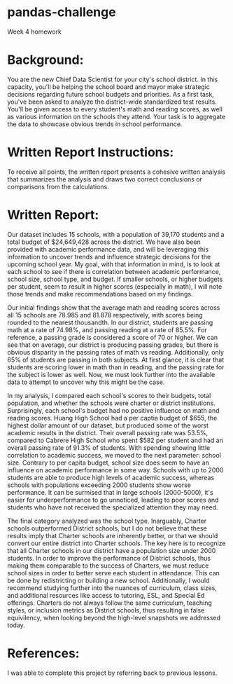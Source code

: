 # pandas-challenge
Week 4 homework

# Background:

You are the new Chief Data Scientist for your city's school district. In this capacity, you'll be helping the school board and mayor make strategic decisions regarding future school budgets and priorities.
As a first task, you've been asked to analyze the district-wide standardized test results. You'll be given access to every student's math and reading scores, as well as various information on the schools they attend. Your task is to aggregate the data to showcase obvious trends in school performance.

# Written Report Instructions:
To receive all points, the written report presents a cohesive written analysis that summarizes the analysis and draws two correct conclusions or comparisons from the calculations.

# Written Report:
Our dataset includes 15 schools, with a population of 39,170 students and a total budget of $24,649,428 across the district. We have also been provided with academic performance data, and will be leveraging this information to uncover trends and influence strategic decisions for the upcoming school year. My goal, with that information in mind, is to look at each school to see if there is correlation between academic performance, school size, school type, and budget. If smaller schools, or higher budgets per student, seem to result in higher scores (especially in math), I will note those trends and make recommendations based on my findings. 

Our initial findings show that the average math and reading scores across all 15 schools are 78.985 and 81.878 respectively, with scores being rounded to the nearest thousandth. In our district, students are passing math at a rate of 74.98%, and passing reading at a rate of 85.5%. For reference, a passing grade is considered a score of 70 or higher. We can see that on average, our district is producing passing grades, but there is obvious disparity in the passing rates of math vs reading. Additionally, only 65% of students are passing in both subjects. At first glance, it is clear that students are scoring lower in math than in reading, and the passing rate for the subject is lower as well. Now, we must look further into the available data to attempt to uncover why this might be the case. 

In my analysis, I compared each school's scores to their budgets, total population, and whether the schools were charter or district institutions. Surprisingly, each school's budget had no positive influence on math and reading scores. Huang High School had a per captia budget of $655, the highest dollar amount of our dataset, but produced some of the worst academic results in the district. Their overall passing rate was 53.5%, compared to Cabrere High School who spent $582 per student and had an overall passing rate of 91.3% of students. With spending showing little correlation to academic success, we moved to the next parameter: school size. Contrary to per capita budget, school size does seem to have an influence on academic performance in some way. Schools with up to 2000 students are able to produce high levels of academic success, whereas schools with populations exceeding 2000 students show worse performance. It can be surmised that in large schools (2000-5000), it's easier for underperformance to go unnoticed, leading to poor scores and students who have not received the specialized attention they may need. 

The final category analyzed was the school type. Inarguably, Charter schools outperformed District schools, but I do not believe that these results imply that Charter schools are inherently better, or that we should convert our entire district into Charter schools. The key here is to recognize that all Charter schools in our district have a population size under 2000 students. In order to improve the performance of District schools, thus making them comparable to the success of Charters, we must reduce school sizes in order to better serve each student in attendance. This can be done by redistricting or building a new school. Additionally, I would recommend studying further into the nuances of curriculum, class sizes, and additional resources like access to tutoring, ESL, and Special Ed offerings. Charters do not always follow the same curriculum, teaching styles, or inclusion metrics as District schools, thus resulting in false equivilency, when looking beyond the high-level snapshots we addressed today. 

# References:

I was able to complete this project by referring back to previous lessons.
